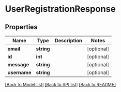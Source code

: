 # UserRegistrationResponse

## Properties
Name | Type | Description | Notes
------------ | ------------- | ------------- | -------------
**email** | **string** |  | [optional] 
**id** | **int** |  | [optional] 
**message** | **string** |  | [optional] 
**username** | **string** |  | [optional] 

[[Back to Model list]](../README.md#documentation-for-models) [[Back to API list]](../README.md#documentation-for-api-endpoints) [[Back to README]](../README.md)


